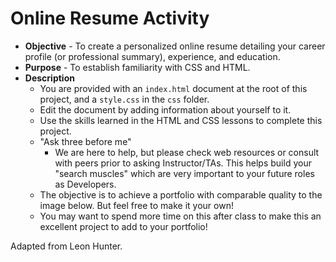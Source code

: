 # Online Resume Activity

* **Objective** - To create a personalized online resume detailing your career profile (or professional summary), experience, and education.
* **Purpose** - To establish familiarity with CSS and HTML.
* **Description**
    * You are provided with an `index.html` document at the root of this project, and a `style.css` in the `css` folder.
    * Edit the document by adding information about yourself to it.
    * Use the skills learned in the HTML and CSS lessons to complete this project.
    * "Ask three before me"
        * We are here to help, but please check web resources or consult with peers prior to asking Instructor/TAs. This helps build your "search muscles" which are very important to your future roles as Developers.
    * The objective is to achieve a portfolio with comparable quality to the image below. But feel free to make it your own!
    * You may want to spend more time on this after class to make this an excellent project to add to your portfolio!


Adapted from Leon Hunter.
